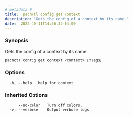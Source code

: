```yaml
---
# metadata # 
title:  pachctl config get context
description: "Gets the config of a context by its name."
date:  2022-10-11T14:56:32-04:00
---
```


### Synopsis

Gets the config of a context by its name.

```
pachctl config get context <context> [flags]
```

### Options

```
  -h, --help   help for context
```

### Inherited Options

```
      --no-color   Turn off colors.
  -v, --verbose    Output verbose logs
```

